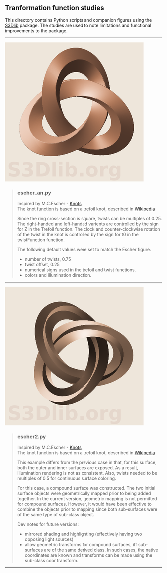 ## Tranformation function studies

This directory contains Python scripts and companion
figures using the [S3Dlib](https://s3dlib.org) package.
The studies are used to note limitations and functional improvements to the package.

---

![Knot](escher_5.png)

> ### escher_an.py  
>
> Inspired by M.C.Escher - [Knots](https://mcescher.com/gallery/mathematical/)  
> The knot function is based on a trefoil knot, described in [Wikipedia](https://en.wikipedia.org/wiki/Trefoil_knot)  
>
> Since the ring cross-section is square, twists can be multiples of 0.25.
> The right-handed and left-handed varients are controlled by the sign for Z in the Trefoil function.
> The clock and counter-clockwise rotation of the twist in the knot is controlled by the sign
> for t0 in the twistFunction function.  
>
> The following default values were set to match the Escher figure.
> - number of twists, 0.75
> - twist offset, 0.25
> - numerical signs used in the trefoil and twist functions.
> - colors and illumination direction.

---

![Knot2](escher2.png)

> ### escher2.py  
>
> Inspired by M.C.Escher - [Knots](https://mcescher.com/gallery/mathematical/)  
> The knot function is based on a trefoil knot, described in [Wikipedia](https://en.wikipedia.org/wiki/Trefoil_knot)  
>
> This example differs from the previous case in that, for this surface, both the outer and inner surfaces are exposed.
> As a result, illumination rendering is not as consistent. Also, twists needed to be multiples of 0.5 for continuous
> surface coloring.  
>
> For this case, a compound surface was constructed. The two initial surface objects were geometrically
> mapped prior to being added together. In the current version, geometric mapping is not permitted for
> compound surfaces. However, it would have been effective to combine the objects prior to mapping
> since both sub-surfaces were of the same type of sub-class object.  
>
> Dev notes for future versions:
> - mirrored shading and highlighting (effectively having two opposing light sources)
> - allow geometric transforms for compound surfaces, iff sub-surfaces are of the same derived class.
>   In such cases, the native coordinates are known and transforms can be made using the sub-class coor transform. 

---









